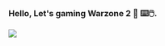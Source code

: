 ### Hello, Let's gaming Warzone 2 👋 ⌨️🖱️.


![](https://www.google.com/url?sa=i&url=https%3A%2F%2Ftenor.com%2Fview%2Fcod-war-zone-call-of-duty-sniper-rifle-gif-16937538&psig=AOvVaw3iECicCZBQ5U4KojfXd8pA&ust=1696456712314000&source=images&cd=vfe&ved=0CBEQjRxqFwoTCICZgPDv2oEDFQAAAAAdAAAAABBk)
